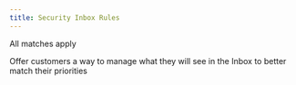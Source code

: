 ```yaml
---
title: Security Inbox Rules
---
```


All matches apply

Offer customers a way to manage what they will see in the Inbox to better match their priorities
